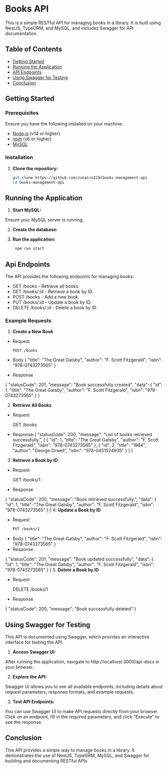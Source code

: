 # Books API

This is a simple RESTful API for managing books in a library. It is built using NestJS, TypeORM, and MySQL, and includes Swagger for API documentation.

## Table of Contents

- [Getting Started](#getting-started)
- [Running the Application](#running-the-application)
- [API Endpoints](#api-endpoints)
- [Using Swagger for Testing](#using-swagger-for-testing)
- [Conclusion](#conclusion)

## Getting Started

### Prerequisites

Ensure you have the following installed on your machine:

- [Node.js](https://nodejs.org/) (v14 or higher)
- [npm](https://www.npmjs.com/) (v6 or higher)
- [MySQL](https://www.mysql.com/)

### Installation

1. **Clone the repository:**

   ```bash
   git clone https://github.com/zunaira119/books-management-api
   cd books-management-api

## Running the Application

1. **Start MySQL:**

Ensure your MySQL server is running.

2. **Create the database:**

3. **Run the application:**
   ```bash  
    npm run start

## Api Endpoints 

The API provides the following endpoints for managing books:

- GET /books - Retrieve all books.
- GET /books/:id - Retrieve a book by ID.
- POST /books - Add a new book.
- PUT /books/:id - Update a book by ID.
- DELETE /books/:id - Delete a book by ID.

### Example Requests

1. **Create a New Book**

- Request

      POST /books
- Body
{
  "title": "The Great Gatsby",
  "author": "F. Scott Fitzgerald",
  "isbn": "978-0743273565"
}
- Response 

{
  "statusCode": 201,
  "message": "Book successfully created",
  "data": {
    "id": 1,
    "title": "The Great Gatsby",
    "author": "F. Scott Fitzgerald",
    "isbn": "978-0743273565"
  }
}

2. **Retrieve All Books**

- Request

   GET /books

- Response 
{
  "statusCode": 200,
  "message": "List of books retrieved successfully.",
[
  {
    "id": 1,
    "title": "The Great Gatsby",
    "author": "F. Scott Fitzgerald",
    "isbn": "978-0743273565"
  },
  {
    "id": 2,
    "title": "1984",
    "author": "George Orwell",
    "isbn": "978-0451524935"
  }
]
}

3. **Retrieve a Book by ID**

- Request
   
   GET /books/1

- Response 

{
  "statusCode": 200,
  "message": "Book retrieved successfully.",
  "data": {
    "id": 1,
    "title": "The Great Gatsby",
    "author": "F. Scott Fitzgerald",
    "isbn": "978-0743273565"
  }
}
4. **Update a Book by ID**

- Request
   ```bash
   PUT /books/1
- Body
{
  "title": "The Great Gatsby",
  "author": "F. Scott Fitzgerald",
  "isbn": "978-0743273565"
}
- Response 

{
  "statusCode": 201,
  "message": "Book updated successfully",
  "data": {
    "id": 1,
    "title": "The Great Gatsby",
    "author": "F. Scott Fitzgerald",
    "isbn": "978-0743273565"
  }
}
5. **Delete a Book by ID**

- Request
  
   DELETE /books/1

- Response 

{
  "statusCode": 200,
  "message": "Book successfully deleted"
}

## Using Swagger for Testing

This API is documented using Swagger, which provides an interactive interface for testing the API.

1. **Access Swagger UI:**

After running the application, navigate to http://localhost:3000/api-docs in your browser.

2. **Explore the API:**

Swagger UI allows you to see all available endpoints, including details about request parameters, response formats, and example requests.

3. **Test API Endpoints:**

You can use Swagger UI to make API requests directly from your browser. Click on an endpoint, fill in the required parameters, and click "Execute" to see the response.

## Conclusion

This API provides a simple way to manage books in a library. It demonstrates the use of NestJS, TypeORM, MySQL, and Swagger for building and documenting RESTful APIs